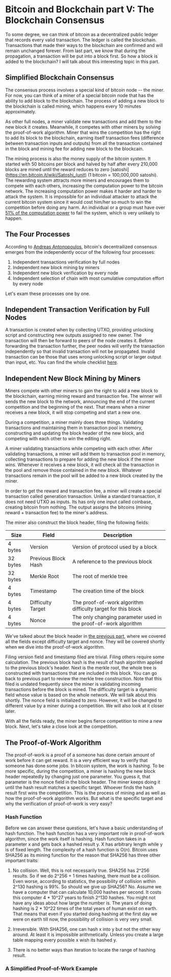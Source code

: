 # Bitcoin and Blockchain part V: The Blockchain Consensus

To some degree, we can think of bitcoin as a decentralized public ledger that records every valid transaction. The ledger is called the blockchain. Transactions that made their ways to the blockchain are confirmed and will remain unchanged forever. From last part, we know that during the propagation, a transaction will be put into a block first. So how a block is added to the blockchain? I will talk about this interesting topic in this part.

## Simplified Blockchain Consensus

The consensus process involves a special kind of bitcoin node -- the miner. For now, you can think of a miner of a special bitcoin node that has the ability to add block to the blockchain. The process of adding a new block to the blockchain is called mining, which happens every 10 minutes approximately. 

As other full nodes, a miner validate new transactions and add them to the new block it creates. Meanwhile, it competes with other miners by solving the proof-of-work algorithm. Miner that wins the competition has the right to add its block to the blockchain, earning itself transaction fees (difference between transaction inputs and outputs) from all the transaction contained in the block and mining fee for adding new block to the blockcain. 

The mining process is also the money supply of the bitcoin system. It started with 50 bitcoins per block and halved by half after every 210,000 blocks are mined until the reward reduces to zero [satoshi](https://en.bitcoin.it/wiki/Satoshi_(unit) (1 bitcoin = 100,000,000 satoshi). The rewarding system attracts more miners and encourages them to compete with each others, increasing the computation power to the bitcoin network. The increasing computation power makes it harder and harder to attack the system. It is impossible for an individual attacker to attack the current bitcoin system since it would cost him/her so much to win the competition before doing any harm. An individual or a group must have over [51% of the computation power](http://bitcoin.stackexchange.com/questions/658/what-can-an-attacker-with-51-of-hash-power-do) to fail the system, which is very unlikely to happen.

## The Four Processes
According to [Andreas Antonopoulos](https://antonopoulos.com/), bitcoin's decentrailized consensus emerges from the independently occur of the following four processes: 

1. Independent transactions verification by full nodes
2. Independent new block mining by miners
3. Independent new block verification by every node
4. Independent selection of chain with most cumulative computation effort by every node

Let's exam these processes one by one. 

## Independent Transaction Verification by Full Nodes

A transaction is created when by collecting UTXO, providing unlocking script and constructing new outputs assigned to new owner. The transaction will then be forward to peers of the node creates it. Before forwarding the transaction further, the peer nodes will verify the transaction independently so that invalid transaction will not be propagated. Invalid transaction can be those that uses wrong unlocking script or larger output than input, etc. You can find the whole checklist [here](https://en.bitcoin.it/wiki/Protocol_rules#.22tx.22_messages). 

## Independent New Block Mining by Miners

Miners compete with other miners to gain the right to add a new block to the blockchain, earning mining reward and transaction fee. The winner will sends the new block to the network, announcing the end of the current competition and the beginning of the next. That means when a miner receives a new block, it will stop competing and start a new one. 

During a competition, a miner mainly does three things. Validating transactions and maintaining them in transaction pool in memory, constructing and updating the block header of the new block, and competing with each other to win the editing right. 

A miner validating transactions while competing with each other. After validating transactions, a miner will add them to transaction pool in memory, collecting transactions to prepare for adding the new block if the miner wins. Whenever it receives a new block, it will check all the transaction in the pool and remove those contained in the new block. Whatever transactions remain in the pool will be added to a new block created by the miner. 

In order to get the reward and transaction fee, a miner will create a special transaction called generation transaction. Unlike a standard transaction, it does not need UTXO as inputs. Its has only one input called coinbase, creating bitcoin from nothing. The output assigns the bitcoins (mining reward + transaction fee) to the miner's address. 

The miner also construct the block header, filing the following fields:

Size | Field | Description
---- | ----- | -----------
4 bytes | Version | Version of protocol used by a block
32 bytes | Previous Block Hash | A reference to the previous block
32 bytes | Merkle Root | The root of merkle tree
4 bytes | Timestamp | The creation time of the block
4 bytes | Difficulty Target | The proof-of-work algorithm difficulty target for this block
4 bytes | Nonce | The only changing parameter used in the proof-of-work algorithm

We've talked about the block header in [the previous part](/doc/Blockchain.md ), where we covered all the fields except difficulty target and nonce. They will be covered shortly when we dive into the proof-of-work algorithm. 

Filing version field and timestamp filed are trivial. Filing others require some calculation. The previous block hash is the result of hash algorithm applied to the previous block's header. Next is the merkle root, the whole tree is constructed with transactions that are included in this block. You can go back to previous part to review the merkle tree construction. Note that this filed is undated frequently since the miner is validating incoming transactions before the block is mined. The difficulty target is a dynamic field whose value is based on the whole network. We will talk about this shortly. The nonce field is initialized to zero. However, it will be changed to different value by a miner during a competition. We will also look at it closer later. 

With all the fields ready, the miner begins fierce competition to mine a new block. Next, let's take a close look at the competition.

## The Proof-of-Work Algorithm

The proof-of-work is a proof of a someone has done certain amount of work before it can get reward. It is a very efficient way to verify that someone has done some jobs. In bitcoin system, the work is hashing. To be more specific, during the competition, a miner is hashing the new block header repeatedly by changing just one parameter. You guess it, that parameter is the nonce field in the block header. The miner keeps doing it until the hash result matches a specific target. Whoever finds the hash result first wins the competition. This is the process of mining and as well as how the proof-of-work algorithm works. But what is the specific target and why the verification of proof-of-work is very easy?

### Hash Function

Before we can answer these questions, let's have a basic understanding of hash function. The hash function has a very important role in proof-of-work algorithm, since the work itself is hashing. Hash function takes in a parameter x and gets back a hashed result y. X has arbitrary length while y is of fixed length. The complexity of a hash function is O(n). Bitcoin uses SHA256 as its mining function for the reason that SHA256 has three other important traits:

1. No collision. Well, this is not necessarily true. SHA256 has 2^256 results. So if we do 2^256 + 1 times hashing, there must be a collision. Even worse, according to statistics, the possibility of collision within 2^130 hashing is 99%. So should we give up SHA256? No. Assume we have a computer that can calculate 10,000 hashes per second. It costs this computer 4 * 10^27 years to finish 2^130 hashes. You might not have any ideas about how large the number is. The years of doing hashing is 2 * 10^22 times of the total years of human exist on earth. That means that even if you started doing hashing at the first day we were on earth till now, the possibility of collision is very very small.

2. Irreversible. With SHA256, one can hash x into y but not the other way around. At least it is impossible arithmetically. Unless you create a large table mapping every possible x wish its hashed y.

3. There is no better ways than iteration to locate the range of hashing result. 

### A Simplified Proof-of-Work Example
